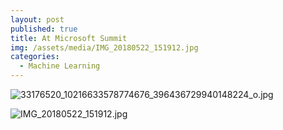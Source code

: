 ```yaml
---
layout: post
published: true
title: At Microsoft Summit
img: /assets/media/IMG_20180522_151912.jpg
categories:
  - Machine Learning
---
```



![33176520_10216633578774676_396436729940148224_o.jpg]({{site.baseurl}}/assets/media/33176520_10216633578774676_396436729940148224_o.jpg)


![IMG_20180522_151912.jpg]({{site.baseurl}}/assets/media/IMG_20180522_151912.jpg)
